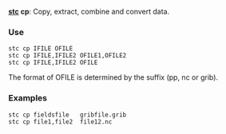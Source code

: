 
**[stc](https://github.com/MetOffice/stc/blob/main/doc/stc.md) cp**: Copy, extract, combine and convert data.

### Use

```
stc cp IFILE OFILE
stc cp IFILE,IFILE2 OFILE1,OFILE2
stc cp IFILE,IFILE2 OFILE
```

The format of OFILE is determined by the suffix (pp, nc or grib).

### Examples

```
stc cp fieldsfile   gribfile.grib
stc cp file1,file2  file12.nc
```
